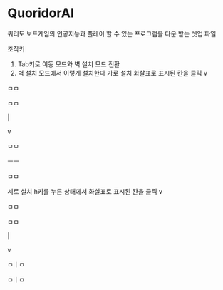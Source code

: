 # QuoridorAI
쿼리도 보드게임의 인공지능과 플레이 할 수 있는 프로그램을 다운 받는 셋업 파일

조작키
1. Tab키로 이동 모드와 벽 설치 모드 전환
2. 벽 설치 모드에서 이렇게 설치한다
가로 설치 화살표로 표시된 칸을 클릭
v

ㅁㅁ

ㅁㅁ

|

v

ㅁㅁ

ㅡㅡ

ㅁㅁ

세로 설치 h키를 누른 상태에서 화살표로 표시된 칸을 클릭
v

ㅁㅁ

ㅁㅁ

|

v

ㅁㅣㅁ

ㅁㅣㅁ
